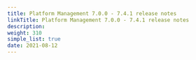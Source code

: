 ```yaml
---
title: Platform Management 7.0.0 - 7.4.1 release notes
linkTitle: Platform Management 7.0.0 - 7.4.1 release notes
description: 
weight: 310
simple_list: true
date: 2021-08-12
---
```


